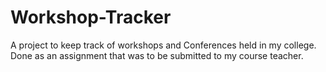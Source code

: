 # Workshop-Tracker
A project to keep track of workshops and Conferences held in my college.
Done as an assignment that was to be submitted to my course teacher.
